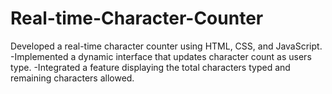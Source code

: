 # Real-time-Character-Counter
Developed a real-time character counter using HTML, CSS, and JavaScript. -Implemented a dynamic interface that updates character count as users type. -Integrated a feature displaying the total characters typed and remaining characters allowed.

